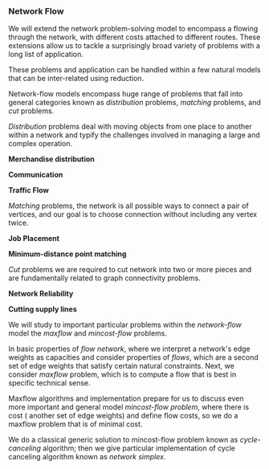 ### Network Flow

We will extend the network problem-solving model to encompass a flowing through the network, with different costs attached to different routes. These extensions allow us to tackle a surprisingly broad variety of problems with a long list of application.

These problems and application can be handled within a few natural models that can be inter-related using reduction. 

Network-flow models encompass huge range of problems that fall into general categories known as *distribution* problems, *matching* problems, and *cut* problems.

*Distribution* problems deal with moving objects from one place to another within a network and typify the challenges involved in managing a large and complex operation.

**Merchandise distribution**

**Communication**

**Traffic Flow**

*Matching* problems, the network is all possible ways to connect a pair of vertices, and our goal is to choose connection without including any vertex twice.

**Job Placement**

**Minimum-distance point matching**

*Cut* problems we are required to cut network into two or more pieces and are fundamentally related to graph connectivity problems.

**Network Reliability**

**Cutting supply lines**

We will study to important particular problems within the *network-flow* model the *maxflow* and *mincost-flow* problems.

In basic properties of *flow network*, where we interpret a network's edge weights as capacities and consider properties of *flows*, which are a second set of edge weights that satisfy certain natural constraints. Next, we consider *maxflow*  problem, which is to compute a flow that is best in specific technical sense.

Maxflow algorithms and implementation prepare for us to discuss even more important and general model *mincost-flow problem*, where there is cost ( another set of edge weights) and define flow costs, so we do a maxflow problem that is of minimal cost.

We do a classical generic solution to mincost-flow problem known as *cycle-canceling* algorithm; then we give particular implementation of cycle canceling algorithm known as *network simplex.*


